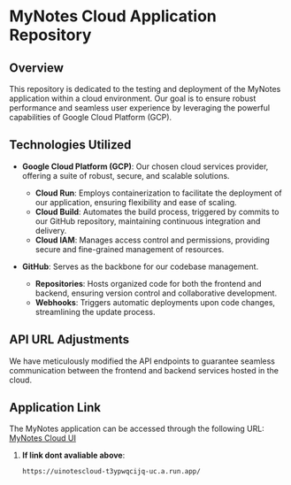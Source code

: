# MyNotes Cloud Application Repository

## Overview
This repository is dedicated to the testing and deployment of the MyNotes application within a cloud environment. Our goal is to ensure robust performance and seamless user experience by leveraging the powerful capabilities of Google Cloud Platform (GCP).

## Technologies Utilized
- **Google Cloud Platform (GCP)**: Our chosen cloud services provider, offering a suite of robust, secure, and scalable solutions.
  - **Cloud Run**: Employs containerization to facilitate the deployment of our application, ensuring flexibility and ease of scaling.
  - **Cloud Build**: Automates the build process, triggered by commits to our GitHub repository, maintaining continuous integration and delivery.
  - **Cloud IAM**: Manages access control and permissions, providing secure and fine-grained management of resources.

- **GitHub**: Serves as the backbone for our codebase management.
  - **Repositories**: Hosts organized code for both the frontend and backend, ensuring version control and collaborative development.
  - **Webhooks**: Triggers automatic deployments upon code changes, streamlining the update process.

## API URL Adjustments
We have meticulously modified the API endpoints to guarantee seamless communication between the frontend and backend services hosted in the cloud.

## Application Link
The MyNotes application can be accessed through the following URL:
[MyNotes Cloud UI](https://uinotescloud-t3ypwqcijq-uc.a.run.app/)

1. **If link dont avaliable above**:
   ```
   https://uinotescloud-t3ypwqcijq-uc.a.run.app/
   ```